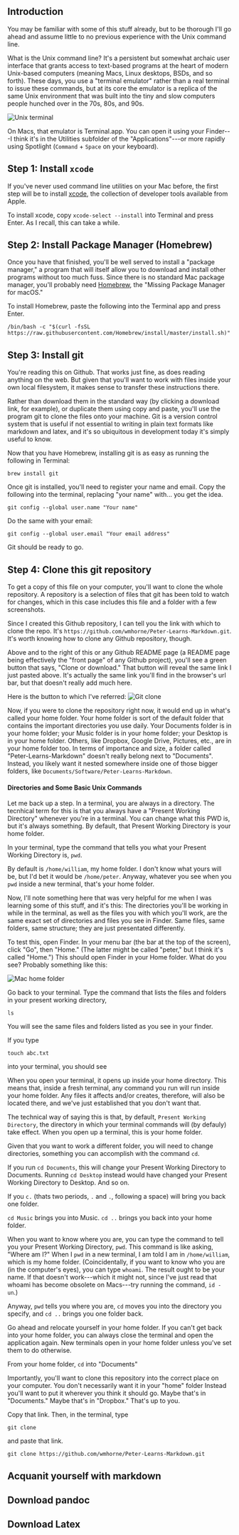 ## Introduction

You may be familiar with some of this stuff already, but to be thorough I'll go
ahead and assume little to no previous experience with the Unix command line.

What is the Unix command line? It's a persistent but somewhat archaic user
interface that grants access to text-based programs at the heart of modern
Unix-based computers (meaning Macs, Linux desktops, BSDs, and so forth). These
days, you use a "terminal emulator" rather than a real terminal to issue these
commands, but at its core the emulator is a replica of the same Unix environment
that was built into the tiny and slow computers people hunched over in the 70s,
80s, and 90s.

![Unix terminal](images/att-unix-pc-right.jpg)

On Macs, that emulator is Terminal.app. You can open it using your Finder---I
think it's in the Utilities subfolder of the "Applications"---or more
rapidly using Spotlight (`Command` + `Space` on your keyboard).

## Step 1: Install `xcode`

If you've never used command line utilities on your Mac before, the first step
will be to install
[xcode](https://apps.apple.com/us/app/xcode/id497799835?mt=12&ign-mpt=uo%3D4),
the collection of developer tools available from Apple.

To install xcode, copy `xcode-select --install` into Terminal and press Enter.
As I recall, this can take a while.

## Step 2: Install Package Manager (Homebrew)

Once you have that finished, you'll be well served to install a "package
manager," a program that will itself allow you to download and install
other programs without too much fuss. Since there is no standard Mac package
manager, you'll probably need [Homebrew](https://brew.sh/), the "Missing Package
Manager for macOS."

To install Homebrew, paste the following into the Terminal app and press Enter.

```
/bin/bash -c "$(curl -fsSL https://raw.githubusercontent.com/Homebrew/install/master/install.sh)"
```

## Step 3: Install git

You're reading this on Github. That works just fine, as does reading anything on
the web. But given that you'll want to work with files inside your own local
filesystem, it makes sense to transfer these instructions there.

Rather than download them in the standard way (by clicking a download link, for
example), or duplicate them using copy and paste, you'll use the program git to
clone the files onto your machine. Git is a version control system that is useful if
not essential to writing in plain text formats like markdown and latex, and it's
so ubiquitous in development today it's simply useful to know.

Now that you have Homebrew, installing git is as easy as running the following in Terminal:

`brew install git`

Once git is installed, you'll need to register your name and email. Copy the
following into the terminal, replacing "your name" with... you get the idea.

```
git config --global user.name "Your name"
```

Do the same with your email:

```
git config --global user.email "Your email address"
```

Git should be ready to go.

## Step 4: Clone this git repository

To get a copy of this file on your computer, you'll want to clone the whole
repository. A repository is a selection of files that git has been told to watch
for changes, which in this case includes this file and a folder with a few
screenshots.

Since I created this Github repository, I can tell you the link with which to
clone the repo. It's `https://github.com/wmhorne/Peter-Learns-Markdown.git`.
It's worth knowing how to clone any Github repository, though.

Above and to the right of this or any Github README page (a README page being
effectively the "front page" of any Github project), you'll see a green button
that says, "Clone or download." That button will reveal the same link I just
pasted above. It's actually the same link you'll find in the browser's url bar,
but that doesn't really add much here.

Here is the button to which I've referred:
![Git clone](images/2020-03-22_14-11.png)

Now, if you were to clone the repository right now, it would end up in what's
called your home folder. Your home folder is sort of the default folder that
contains the important directories you use daily. Your Documents folder is in
your home folder; your Music folder is in your home folder; your Desktop is in
your home folder. Others, like Dropbox, Google Drive, Pictures, etc., are in
your home folder too. In terms of importance and size, a folder called
"Peter-Learns-Markdown" doesn't really belong next to "Documents". Instead, you
likely want it nested somewhere inside one of those bigger folders, like
`Documents/Software/Peter-Learns-Markdown`.

#### Directories and Some Basic Unix Commands

Let me back up a step. In a terminal, you are always in a directory. The
tecnhical term for this is that you always have a "Present Working Directory"
whenever you're in a terminal. You can change what this PWD is, but it's always
something. By default, that Present Working Directory is your home folder.

In your terminal, type the command that tells you what your Present Working
Directory is, `pwd`. 

By default is `/home/william`, my home folder. I don't know what yours will be,
but I'd bet it would be `/home/peter`. Anyway, whatever you see when you `pwd`
inside a new terminal, that's your home folder.

Now, I'll note something here that was very helpful for me when I was learning
some of this stuff, and it's this: The directories you'll be working in while in
the terminal, as well as the files you with which you'll work, are the same
exact set of directories and files you see in Finder. Same files, same folders,
same structure; they are just presentated differently. 

To test this, open Finder. In your menu bar (the bar at the top of the screen),
click "Go", then "Home." (The latter might be called "peter," but I think it's
called "Home.") This should open Finder in your Home folder. What do you see?
Probably something like this: 

![Mac home folder](images/home-folder-mac.png)

Go back to your terminal. Type the command that lists the files and folders in
your present working directory, 

```
ls
```

You will see the same files and folders listed as you see in your finder.

If you type 

```
touch abc.txt
```

into your terminal, you should see





When you open your terminal, it opens up inside your home
directory. This means that, inside a fresh terminal, any command you run will
run inside your home folder. Any files it affects and/or creates, therefore,
will also be located there, and we've just established that you don't want that.

The technical way of saying this is that, by default,  `Present Working Directory`, the
directory in which your terminal commands will (by defauly) take effect. When
you open up a terminal, this is your home folder. 

Given that you want to work  a different folder, you will need to change
directories, something you can accomplish with the command `cd`.

If you run `cd Documents`, this will change your Present Working Directory to
Documents. Running `cd Desktop` instead would have changed your Present Working
Directory to Desktop. And so on.

If you `c.` (thats two periods, `.` and `.`, following a space) will bring you
back one folder.

`cd Music` brings you into Music. `cd ..` brings you back into your home folder.

When you want to know where you are, you can type the command to tell you your
Present Working Directory, `pwd`. This command is like asking, "Where am I?"
When I `pwd` in a new terminal, I am told I am in `/home/william`, which is my
home folder. (Coincidentally, if you want to know who you are (in the computer's
eyes), you can type `whoami`. The result ought to be your name. If that doesn't
work---which it might not, since I've just read that whoami has become obsolete
on Macs---try running the command, `id -un`.)

Anyway, `pwd` tells you where you are, `cd` moves you into the directory you
specify, and `cd ..` brings you one folder back.

Go ahead and relocate yourself in your home folder. If you can't get back into
your home folder, you can always close the terminal and open the application
again. New terminals open in your home folder unless you've set them to do
otherwise.

From your home folder, `cd` into "Documents"



Importantly, you'll want to clone this repository into the correct place on your
computer. You don't necessarily want it in your "home" folder Instead you'll
want to put it wherever you think it should go. Maybe that's in "Documents."
Maybe that's in "Dropbox." That's up to you.

Copy that link. Then, in the terminal, type

```
git clone
```

and paste that link.

```
git clone https://github.com/wmhorne/Peter-Learns-Markdown.git
```


## Acquanit yourself with markdown

## Download pandoc

## Download Latex
